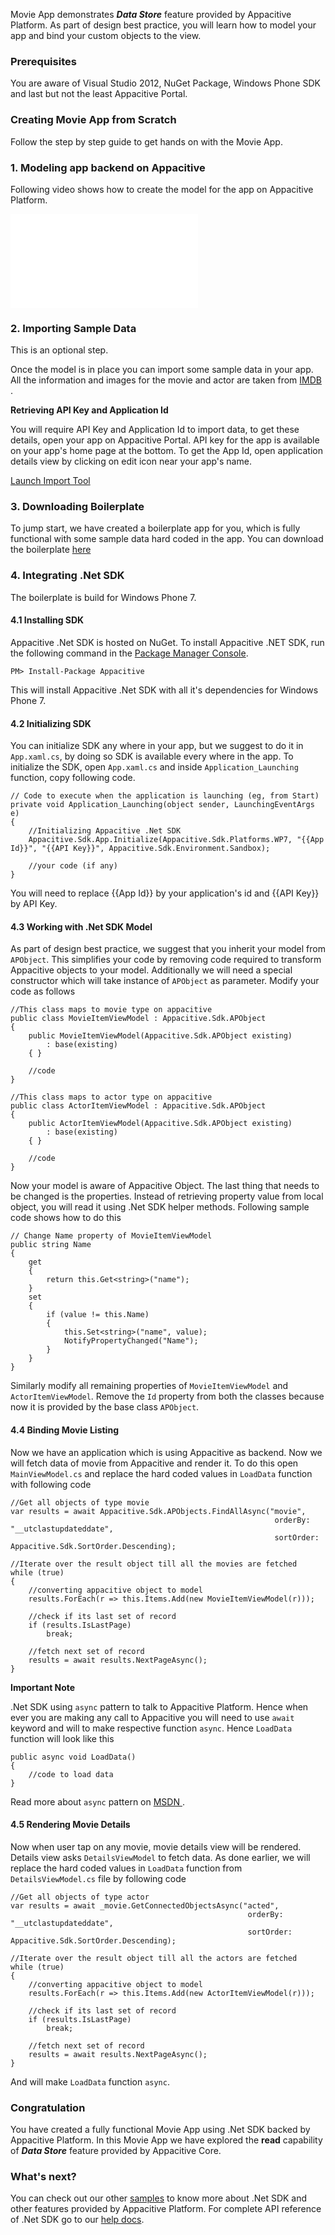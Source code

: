 ﻿Movie App demonstrates ***Data Store*** feature provided by Appacitive Platform. As part of design best practice, you will learn how to model your app and bind your custom objects to the view.

### Prerequisites

You are aware of Visual Studio 2012, NuGet Package, Windows Phone SDK and last but not the least Appacitive Portal.


### Creating Movie App from Scratch

Follow the step by step guide to get hands on with the Movie App.

### 1. Modeling app backend on Appacitive

Following video shows how to create the model for the app on Appacitive Platform.

<iframe src="//player.vimeo.com/video/89849527?byline=0&amp;portrait=0" frameborder="0" webkitallowfullscreen mozallowfullscreen allowfullscreen></iframe>



### 2. Importing Sample Data

<div class="muted">This is an optional step.</div>

Once the model is in place you can import some sample data in your app. All the information and images for the movie and actor are taken from <a target="_blank" href="http://www.imdb.com/">IMDB <span class="plxs glyphicon glyphicon-share-alt"></span></a>.

**Retrieving API Key and Application Id**

You will require API Key and Application Id to import data, to get these details, open your app on Appacitive Portal. API key for the app is available on your app's home page at the bottom. To get the App Id, open application details view by clicking on edit icon near your app's name.

<a id="aImportTool" data-js="movie-import" class="btn btn-state btn-primary" href="javascript:void('0')">Launch Import Tool</a>



### 3. Downloading Boilerplate

To jump start, we have created a boilerplate app for you, which is fully functional with some sample data hard coded in the app. You can download the boilerplate <a title="Download boilerplate" href="https://github.com/apalsapure/wp-movieapp/archive/boilerplate.zip">here</a>



### 4. Integrating .Net SDK

The boilerplate is build for Windows Phone 7.


#### 4.1 Installing SDK

Appacitive .Net SDK is hosted on NuGet. To install Appacitive .NET SDK, run the following command in the <a href="http://docs.nuget.org/docs/start-here/using-the-package-manager-console" targe="_blank">Package Manager Console</a>.

	PM> Install-Package Appacitive

This will install Appacitive .Net SDK with all it's dependencies for Windows Phone 7.


#### 4.2 Initializing SDK

You can initialize SDK any where in your app, but we suggest to do it in `App.xaml.cs`, by doing so SDK is available every where in the app. To initialize the SDK, open `App.xaml.cs` and inside `Application_Launching` function, copy following code.

	// Code to execute when the application is launching (eg, from Start)
	private void Application_Launching(object sender, LaunchingEventArgs e)
    {
    	//Initializing Appacitive .Net SDK
        Appacitive.Sdk.App.Initialize(Appacitive.Sdk.Platforms.WP7, "{{App Id}}", "{{API Key}}", Appacitive.Sdk.Environment.Sandbox);

        //your code (if any)
    }

You will need to replace {{App Id}} by your application's id and {{API Key}} by API Key.


#### 4.3 Working with .Net SDK Model

As part of design best practice, we suggest that you inherit your model from `APObject`. This simplifies your code by removing code required to transform Appacitive objects to your model. Additionally we will need a special constructor which will take instance of `APObject` as parameter. Modify your code as follows

	//This class maps to movie type on appacitive
	public class MovieItemViewModel : Appacitive.Sdk.APObject
    {
    	public MovieItemViewModel(Appacitive.Sdk.APObject existing)
            : base(existing)
        { }

    	//code
    }

    //This class maps to actor type on appacitive
    public class ActorItemViewModel : Appacitive.Sdk.APObject
    {
    	public ActorItemViewModel(Appacitive.Sdk.APObject existing)
            : base(existing)
        { }

    	//code
    }

Now your model is aware of Appacitive Object. The last thing that needs to be changed is the properties. Instead of retrieving property value from local object, you will read it using .Net SDK helper methods. Following sample code shows how to do this
	
	// Change Name property of MovieItemViewModel
	public string Name
    {
        get
        {
            return this.Get<string>("name");
        }
        set
        {
            if (value != this.Name)
            {
                this.Set<string>("name", value);
                NotifyPropertyChanged("Name");
            }
        }
    }

Similarly modify all remaining properties of `MovieItemViewModel` and `ActorItemViewModel`. Remove the `Id` property from both the classes because now it is provided by the base class `APObject`.


#### 4.4 Binding Movie Listing

Now we have an application which is using Appacitive as backend. Now we will fetch data of movie from Appacitive and render it. To do this open `MainViewModel.cs` and replace the hard coded values in `LoadData` function with following code

	//Get all objects of type movie
	var results = await Appacitive.Sdk.APObjects.FindAllAsync("movie", 
															   orderBy: "__utclastupdateddate", 
															   sortOrder: Appacitive.Sdk.SortOrder.Descending);

	//Iterate over the result object till all the movies are fetched
    while (true)
    {
    	//converting appacitive object to model
        results.ForEach(r => this.Items.Add(new MovieItemViewModel(r)));

        //check if its last set of record
        if (results.IsLastPage)
            break;

        //fetch next set of record
        results = await results.NextPageAsync();
    }


<p class="mbs mtl"><strong>Important Note</strong></p>

.Net SDK using `async` pattern to talk to Appacitive Platform. Hence when ever you are making any call to Appacitive you will need to use `await` keyword and will to make respective function `async`. Hence `LoadData` function will look like this

	public async void LoadData()
	{
		//code to load data
	}

Read more about `async` pattern on <a href="#" >MSDN <span class="plxs glyphicon glyphicon-share-alt"></span></a>.



#### 4.5 Rendering Movie Details

Now when user tap on any movie, movie details view will be rendered. Details view asks `DetailsViewModel` to fetch data. As done earlier, we will replace the hard coded values in `LoadData` function from `DetailsViewModel.cs` file by following code

	//Get all objects of type actor
    var results = await _movie.GetConnectedObjectsAsync("acted", 
                                                         orderBy: "__utclastupdateddate", 
                                                         sortOrder: Appacitive.Sdk.SortOrder.Descending);

    //Iterate over the result object till all the actors are fetched
    while (true)
    {
        //converting appacitive object to model
        results.ForEach(r => this.Items.Add(new ActorItemViewModel(r)));

        //check if its last set of record
        if (results.IsLastPage)
            break;

        //fetch next set of record
        results = await results.NextPageAsync();
    }

And will make `LoadData` function `async`.

### Congratulation

You have created a fully functional Movie App using .Net SDK backed by Appacitive Platform. In this Movie App we have explored the **read** capability of ***Data Store*** feature provided by Appacitive Core.

### What's next?
You can check out our other <a title="All Samples based on Appacitive .Net SDK" href="../">samples</a> to know more about .Net SDK and other features provided by Appacitive Platform. For complete API reference of .Net SDK go to our <a target="_blank" title="http://help.appacitive.com" href="http://help.appacitive.com/v1.0/#dotnet">help docs<span class="plxs glyphicon glyphicon-share-alt"></span></a>.